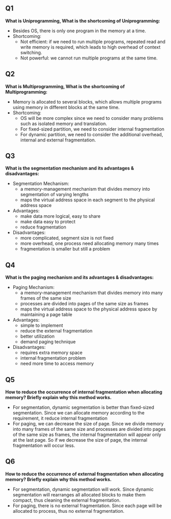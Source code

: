 ## Q1

**What is Uniprogramming, What is the shortcoming of Uniprogramming:**

- Besides OS, there is only one program in the memory at a time.
- Shortcoming:
  - Not efficient: if we need to run multiple programs, repeated read and write memory is required, which leads to high overhead of context switching.
  - Not powerful: we cannot run multiple programs at the same time. 



## Q2

**What is Multiprogramming, What is the shortcoming of Multiprogramming:**

- Memory is allocated to several blocks, which allows multiple programs using memory in different blocks at the same time.
- Shortcoming:
  - OS will be more complex since we need to consider many problems such as isolated memory and translation.
  - For fixed-sized partition, we need to consider internal fragmentation
  - For dynamic partition, we need to consider the additional overhead, internal and external fragmentation. 

## Q3

**What is the segmentation mechanism and its advantages & disadvantages:**

- Segmentation Mechanism:
  - a memory-management mechanism that divides memory into segmentation of varying lengths
  - maps the virtual address space in each segment to the physical address space
- Advantages:
  - make data more logical, easy to share
  - make data easy to protect
  - reduce fragmentation
- Disadvantages:
  - more complicated, segment size is not fixed
  - more overhead, one process need allocating memory many times
  - fragmentation is smaller but still a problem

## Q4

**What is the paging mechanism and its advantages & disadvantages:**

- Paging Mechanism:
  - a memory-management mechanism that divides memory into many frames of the same size
  - processes are divided into pages of the same size as frames
  - maps the virtual address space to the physical address space by maintaining a page table
- Advantages:
  - simple to implement
  - reduce the external fragmentation
  - better utilization
  - demand paging technique
- Disadvantages:
  - requires extra memory space
  - internal fragmentation problem
  - need more time to access memory

## Q5

**How to reduce the occurrence of internal fragmentation when allocating memory? Briefly explain why this method works.**

- For segmentation, dynamic segmentation is better than fixed-sized segmentation. Since we can allocate memory according to the requirement, it reduce internal fragmentation
- For paging, we can decrease the size of page. Since we divide memory into many frames of the same size and processes are divided into pages of the same size as frames, the internal fragmentation will appear only at the last page. So if we decrease the size of page, the internal fragmentation will occur less.

## Q6

**How to reduce the occurrence of external fragmentation when allocating memory? Briefly explain why this method works.**

- For segmentation, dynamic segmentation will work. Since dynamic segmentation will rearranges all allocated blocks to make them compact, thus cleaning the external fragmentation.
- For paging, there is no external fragmentation. Since each page will be allocated to process, thus no external fragmentation.